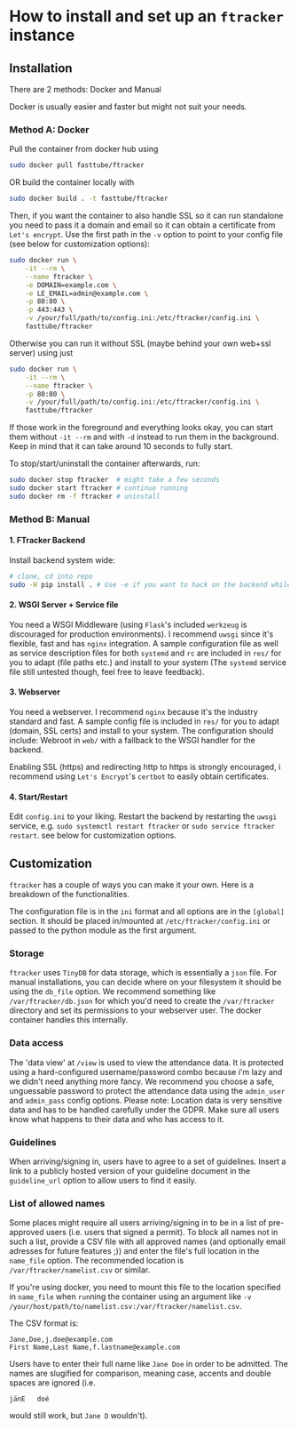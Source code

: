How to install and set up an `ftracker` instance
================================================

## Installation

There are 2 methods: Docker and Manual

Docker is usually easier and faster but might not suit your needs.

### Method A: Docker

Pull the container from docker hub using

```bash
sudo docker pull fasttube/ftracker
```

OR build the container locally with

```bash
sudo docker build . -t fasttube/ftracker
```

Then, if you want the container to also handle SSL so it can run standalone you
need to pass it a domain and email so it can obtain a certificate from `Let's
encrypt`. Use the first path in the `-v` option to point to your config file
(see below for customization options):

```bash
sudo docker run \
	-it --rm \
	--name ftracker \
	-e DOMAIN=example.com \
	-e LE_EMAIL=admin@example.com \
	-p 80:80 \
	-p 443:443 \
	-v /your/full/path/to/config.ini:/etc/ftracker/config.ini \
	fasttube/ftracker
```

Otherwise you can run it without SSL (maybe behind your own web+ssl server)
using just

```bash
sudo docker run \
	-it --rm \
	--name ftracker \
	-p 80:80 \
	-v /your/full/path/to/config.ini:/etc/ftracker/config.ini \
	fasttube/ftracker
```

If those work in the foreground and everything looks okay, you can start them
without `-it --rm` and with `-d` instead to run them in the background. Keep in
mind that it can take around 10 seconds to fully start.

To stop/start/uninstall the container afterwards, run:

```bash
sudo docker stop ftracker  # might take a few seconds
sudo docker start ftracker # continue running
sudo docker rm -f ftracker # uninstall
```

### Method B: Manual

#### 1. FTracker Backend

Install backend system wide:
```bash
# clone, cd into repo
sudo -H pip install . # Use -e if you want to hack on the backend while installed.
```

#### 2. WSGI Server + Service file

You need a WSGI Middleware (using `Flask`'s included `werkzeug` is discouraged
for production environments). I recommend `uwsgi` since it's flexible, fast and
has `nginx` integration. A sample configuration file as well as service
description files for both `systemd` and `rc` are included in `res/` for you to
adapt (file paths etc.) and install to your system (The `systemd` service file
still untested though, feel free to leave feedback).

#### 3. Webserver

You need a webserver. I recommend `nginx` because it's the industry standard
and fast. A sample config file is included in `res/` for you to adapt (domain,
SSL certs) and install to your system. The configuration should include:
Webroot in `web/` with a fallback to the WSGI handler for the backend.

Enabling SSL (https) and redirecting http to https is strongly encouraged, i
recommend using `Let's Encrypt`'s `certbot` to easily obtain certificates.

#### 4. Start/Restart

Edit `config.ini` to your liking. Restart the backend by restarting the `uwsgi`
service, e.g. `sudo systemctl restart ftracker` or `sudo service ftracker
restart`. see below for customization options.

## Customization

`ftracker` has a couple of ways you can make it your own. Here is a breakdown
of the functionalities.

The configuration file is in the `ini` format and all options are in the
`[global]` section. It should be placed in/mounted at
`/etc/ftracker/config.ini` or passed to the python module as the first
argument.

### Storage

`ftracker` uses `TinyDB` for data storage, which is essentially a `json` file.
For manual installations, you can decide where on your filesystem it should be
using the `db_file` option. We recommend something like `/var/ftracker/db.json`
for which you'd need to create the `/var/ftracker` directory and set its
permissions to your webserver user. The docker container handles this
internally.

### Data access

The 'data view' at `/view` is used to view the attendance data. It is protected
using a hard-configured username/password combo because i'm lazy and we didn't
need anything more fancy. We recommend you choose a safe, unguessable password
to protect the attendance data using the `admin_user` and `admin_pass` config
options. Please note: Location data is very sensitive data and has to be
handled carefully under the GDPR. Make sure all users know what happens to
their data and who has access to it.

### Guidelines

When arriving/signing in, users have to agree to a set of guidelines. Insert
a link to a publicly hosted version of your guideline document in the
`guideline_url` option to allow users to find it easily.

### List of allowed names

Some places might require all users arriving/signing in to be in a list of
pre-approved users (i.e. users that signed a permit). To block all names not in
such a list, provide a CSV file with all approved names (and optionally email
adresses for future features ;)) and enter the file's full location in the
`name_file` option. The recommended location is `/var/ftracker/namelist.csv` or
similar.

If you're using docker, you need to mount this file to the location specified
in `name_file` when `run`ning the container using an argument like `-v
/your/host/path/to/namelist.csv:/var/ftracker/namelist.csv`.

The CSV format is:

```
Jane,Doe,j.doe@example.com
First Name,Last Name,f.lastname@example.com
```

Users have to enter their full name like `Jane Doe` in order to be admitted.
The names are slugified for comparison, meaning case, accents and double spaces
are ignored (i.e.

```
jänE   doé
```

would still work, but `Jane D` wouldn't).
